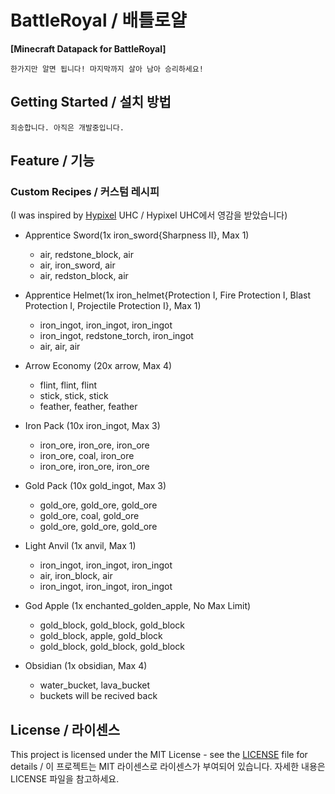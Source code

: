 # BattleRoyal / 배틀로얄
**[Minecraft Datapack for BattleRoyal]**

```
한가지만 알면 됩니다! 마지막까지 살아 남아 승리하세요!
```

## Getting Started / 설치 방법

```
죄송합니다. 아직은 개발중입니다.
```

## Feature / 기능

### Custom Recipes / 커스텀 레시피
(I was inspired by [Hypixel](https://hypixel.net/) UHC / Hypixel UHC에서 영감을 받았습니다)

* Apprentice Sword(1x iron_sword{Sharpness II}, Max 1)
    * air, redstone_block, air
    * air, iron_sword, air
    * air, redston_block, air

* Apprentice Helmet(1x iron_helmet{Protection I, Fire Protection I, Blast Protection I, Projectile Protection I}, Max 1)
    * iron_ingot, iron_ingot, iron_ingot
    * iron_ingot, redstone_torch, iron_ingot
    * air, air, air

* Arrow Economy (20x arrow, Max 4)
    * flint, flint, flint
    * stick, stick, stick
    * feather, feather, feather

* Iron Pack (10x iron_ingot, Max 3)
    * iron_ore, iron_ore, iron_ore
    * iron_ore, coal, iron_ore
    * iron_ore, iron_ore, iron_ore

* Gold Pack (10x gold_ingot, Max 3)
    * gold_ore, gold_ore, gold_ore
    * gold_ore, coal, gold_ore
    * gold_ore, gold_ore, gold_ore

* Light Anvil (1x anvil, Max 1)
    * iron_ingot, iron_ingot, iron_ingot
    * air, iron_block, air
    * iron_ingot, iron_ingot, iron_ingot

* God Apple (1x enchanted_golden_apple, No Max Limit)
    * gold_block, gold_block, gold_block
    * gold_block, apple, gold_block
    * gold_block, gold_block, gold_block

* Obsidian (1x obsidian, Max 4)
    * water_bucket, lava_bucket
    * buckets will be recived back

## License / 라이센스

This project is licensed under the MIT License - see the [LICENSE](https://github.com/the-sugar-tree/BattleRoyal/blob/master/LICENSE) file for details / 이 프로젝트는 MIT 라이센스로 라이센스가 부여되어 있습니다. 자세한 내용은 LICENSE 파일을 참고하세요.